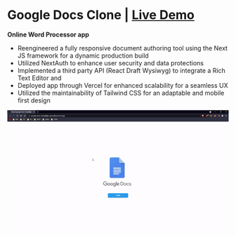 # Google Docs Clone | [Live Demo](https://google-docs-2cmyd0g6c-jasonrillera.vercel.app/)

**Online Word Processor app**

- Reengineered a fully responsive document authoring tool using the Next JS framework for a dynamic production build
- Utilized NextAuth to enhance user security and data protections
- Implemented a third party API (React Draft Wysiwyg) to integrate a Rich Text Editor and
- Deployed app through Vercel for enhanced scalability for a seamless UX
- Utilized the maintainability of Tailwind CSS for an adaptable and mobile first design

![Google Docs Medium Gif](GoogleDocsGif.gif)

<!-- ## [Live Demo](https://google-docs-2cmyd0g6c-jasonrillera.vercel.app/) -->
